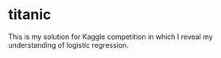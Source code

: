 # titanic
This is my solution for Kaggle competition in which I reveal my understanding of logistic regression. 
